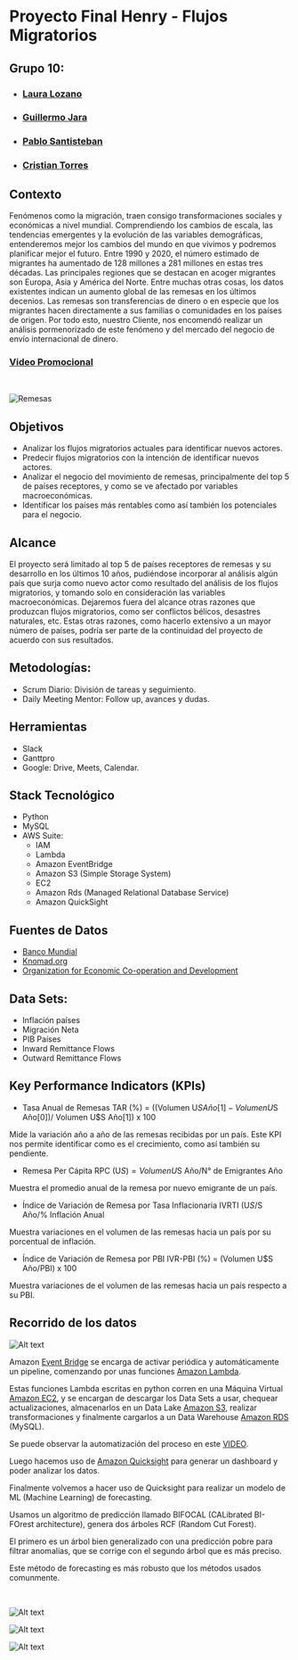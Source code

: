 # Proyecto Final Henry - Flujos Migratorios

## Grupo 10:
- ### [Laura Lozano](https://github.com/LLozanoBaron)
- ### [Guillermo Jara](https://github.com/GLJaraBarth)
- ### [Pablo Santisteban](https://github.com/polsantis)
- ### [Cristian Torres](https://github.com/cristian-torres-ds)

## Contexto

Fenómenos como la migración, traen consigo transformaciones sociales y económicas a nivel mundial. Comprendiendo los cambios de escala, las tendencias emergentes y la evolución de las variables demográficas, entenderemos mejor los cambios del mundo en que vivimos y podremos planificar mejor el futuro.
Entre 1990 y 2020, el número estimado de migrantes ha aumentado de 128 millones a 281 millones en estas tres décadas.
Las principales regiones que se destacan en acoger migrantes son Europa, Asia y América del Norte.
Entre muchas otras cosas, los datos existentes indican un aumento global de las remesas en los últimos decenios. 
Las remesas son transferencias de dinero o en especie que los migrantes hacen directamente a sus familias o comunidades en los países de origen.
Por todo esto, nuestro Cliente, nos encomendó realizar un análisis pormenorizado de este fenómeno y del mercado del negocio de envío internacional de dinero.

### **[Video Promocional](https://www.youtube.com/watch?v=vB51LimDHIw)**

<br>

![Remesas](src/Remesas.png)

## Objetivos

-	Analizar los flujos migratorios actuales para identificar nuevos actores.
-	Predecir flujos migratorios con la intención de identificar nuevos actores. 
-	Analizar el negocio del movimiento de remesas, principalmente del top 5 de países receptores, y como se ve afectado por variables macroeconómicas.
-	Identificar los países más rentables como así también los potenciales para el negocio.

## Alcance

El proyecto será limitado al top 5 de países receptores de remesas y su desarrollo en los últimos 10 años, pudiéndose incorporar al análisis algún país que surja como nuevo actor como resultado del análisis de los flujos migratorios, y tomando solo en consideración las variables macroeconómicas.
Dejaremos fuera del alcance otras razones que produzcan flujos migratorios, como ser conflictos bélicos, desastres naturales, etc.
Estas otras razones, como hacerlo extensivo a un mayor número de países, podría ser parte de la continuidad del proyecto de acuerdo con sus resultados.

## Metodologías:
- Scrum Diario: División de tareas y seguimiento.
- Daily Meeting Mentor: Follow up, avances y dudas.

## Herramientas
- Slack
- Ganttpro
- Google: Drive, Meets, Calendar.

## Stack Tecnológico
- Python
- MySQL
- AWS Suite:
    - IAM
    - Lambda
    - Amazon EventBridge
    - Amazon S3 (Simple Storage System)
    - EC2
    - Amazon Rds (Managed Relational Database Service)
    - Amazon QuickSight

## Fuentes de Datos

- [Banco Mundial](https://datos.bancomundial.org/)
- [Knomad.org](https://www.knomad.org/)
- [Organization for Economic Co-operation and Development](https://www.oecd.org/)

## Data Sets:

- Inflación países
- Migración Neta
- PIB Países
- Inward Remittance Flows
- Outward Remittance Flows

## Key Performance Indicators (KPIs)

- Tasa Anual de Remesas TAR (%) = ((Volumen U$S Año[1] - Volumen U$S Año[0])/ Volumen U$S Año[1]) x 100

Mide la variación año a año de las remesas recibidas por un país. Este KPI nos permite identificar como es el crecimiento, como así también su pendiente.

- Remesa Per Cápita RPC (U$S) = Volumen U$S Año/N° de Emigrantes Año

Muestra el promedio anual de la remesa por nuevo emigrante de un país.

- Índice de Variación de Remesa por Tasa Inflacionaria IVRTI (U$S/%) = Volumen U$S Año/% Inflación Anual

Muestra variaciones en el volumen de las remesas hacia un país por su porcentual de inflación.

- Índice de Variación de Remesa por PBI IVR-PBI (%) = (Volumen U$S Año/PBI) x 100

Muestra variaciones de el volumen de las remesas hacia un país respecto a su PBI.

## Recorrido de los datos

![Alt text](src/image-1.png)

Amazon [Event Bridge](https://aws.amazon.com/es/eventbridge/) se encarga de activar periódica y automáticamente un pipeline, comenzando por unas funciones [Amazon Lambda](https://aws.amazon.com/es/lambda/).

Estas funciones Lambda escritas en python corren en una Máquina Virtual [Amazon EC2](https://aws.amazon.com/es/ec2/), y se encargan de descargar los Data Sets a usar, chequear actualizaciones, almacenarlos en un Data Lake [Amazon S3](https://aws.amazon.com/es/s3/), realizar transformaciones y finalmente cargarlos a un Data Warehouse [Amazon RDS](https://aws.amazon.com/es/rds/) (MySQL).

Se puede observar la automatización del proceso en este [VIDEO](https://youtu.be/9mpBlvI8HgI).

Luego hacemos uso de [Amazon Quicksight](https://aws.amazon.com/es/quicksight/) para generar un dashboard y poder analizar los datos.

Finalmente volvemos a hacer uso de Quicksight para realizar un modelo de ML (Machine Learning) de forecasting.

Usamos un algoritmo de predicción llamado BIFOCAL (CALibrated BI-FOrest architecture), genera dos árboles RCF (Random Cut Forest).

El primero es un árbol bien generalizado con una predicción pobre para filtrar anomalías, que se corrige con el segundo árbol que es más preciso.

Este método de forecasting es más robusto que los métodos usados comunmente.

<br>

![Alt text](src/image-2.png)

![Alt text](src/image-3.png)

![Alt text](src/image-4.png)
